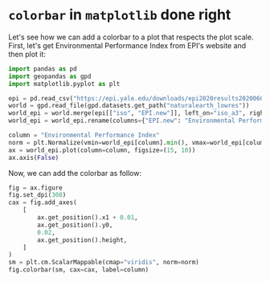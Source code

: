 # `colorbar` in `matplotlib` done right

Let's see how we can add a colorbar to a plot that respects the plot scale. First, let's get
Environmental Performance Index from EPI's website and then plot it:

```python
import pandas as pd
import geopandas as gpd
import matplotlib.pyplot as plt

epi = pd.read_csv("https://epi.yale.edu/downloads/epi2020results20200604.csv")
world = gpd.read_file(gpd.datasets.get_path("naturalearth_lowres"))
world_epi = world.merge(epi[["iso", "EPI.new"]], left_on="iso_a3", right_on="iso")
world_epi = world_epi.rename(columns={"EPI.new": "Environmental Performance Index"})

column = "Environmental Performance Index"
norm = plt.Normalize(vmin=world_epi[column].min(), vmax=world_epi[column].min())
ax = world_epi.plot(column=column, figsize=(15, 10))
ax.axis(False)
```

Now, we can add the colorbar as follow:

```python
fig = ax.figure
fig.set_dpi(300)
cax = fig.add_axes(
    [
        ax.get_position().x1 + 0.01,
        ax.get_position().y0,
        0.02,
        ax.get_position().height,
    ]
)
sm = plt.cm.ScalarMappable(cmap="viridis", norm=norm)
fig.colorbar(sm, cax=cax, label=column)
```

